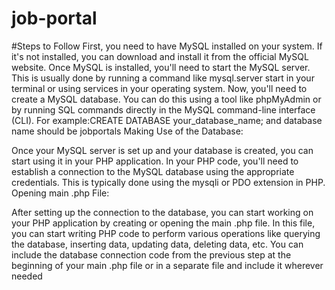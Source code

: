 # job-portal
#Steps to Follow
First, you need to have MySQL installed on your system. If it's not installed, you can download and install it from the official MySQL website.
Once MySQL is installed, you'll need to start the MySQL server. This is usually done by running a command like mysql.server start in your terminal or using services in your operating system.
Now, you'll need to create a MySQL database. You can do this using a tool like phpMyAdmin or by running SQL commands directly in the MySQL command-line interface (CLI). For example:CREATE DATABASE your_database_name; 
and database name should be jobportals
Making Use of the Database:

Once your MySQL server is set up and your database is created, you can start using it in your PHP application.
In your PHP code, you'll need to establish a connection to the MySQL database using the appropriate credentials. This is typically done using the mysqli or PDO extension in PHP.
Opening main .php File:

After setting up the connection to the database, you can start working on your PHP application by creating or opening the main .php file.
In this file, you can start writing PHP code to perform various operations like querying the database, inserting data, updating data, deleting data, etc.
You can include the database connection code from the previous step at the beginning of your main .php file or in a separate file and include it wherever needed
